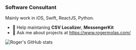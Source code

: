 ### Software Consultant
Mainly work in iOS, Swift, ReactJS, Python.
- 🔭 Help maintaning **CSV Localizer**, **MessengerKit**
- 💬 Ask me about projects at https://www.rogermolas.com/

![Roger's GitHub stats](https://github-readme-stats.vercel.app/api?username=rogermolas&count_private=true)
